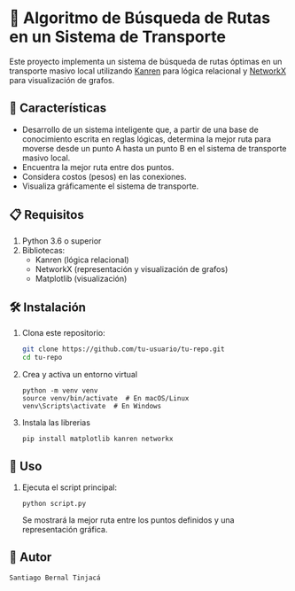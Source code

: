 # 📍 Algoritmo de Búsqueda de Rutas en un Sistema de Transporte
Este proyecto implementa un sistema de búsqueda de rutas óptimas en un transporte masivo local utilizando [Kanren](https://github.com/logpy/logpy) para lógica relacional y [NetworkX](https://networkx.org/) para visualización de grafos.

## 🚀 Características
- Desarrollo de un sistema inteligente que, a partir de una base de conocimiento escrita en reglas lógicas, determina la mejor ruta para moverse desde un punto A hasta un punto B en el sistema de transporte masivo local.
- Encuentra la mejor ruta entre dos puntos.
- Considera costos (pesos) en las conexiones.
- Visualiza gráficamente el sistema de transporte.

## 📋 Requisitos

1. Python 3.6 o superior
2. Bibliotecas:
    - Kanren (lógica relacional)
    - NetworkX (representación y visualización de grafos)
    - Matplotlib (visualización)

## 🛠️ Instalación
1. Clona este repositorio:
   ```sh
   git clone https://github.com/tu-usuario/tu-repo.git
   cd tu-repo
   ```
2. Crea y activa un entorno virtual
    ```
    python -m venv venv
    source venv/bin/activate  # En macOS/Linux
    venv\Scripts\activate  # En Windows
    ```

3. Instala las librerias
    ```
    pip install matplotlib kanren networkx
    ```

## 📌 Uso
1. Ejecuta el script principal:
    ```
    python script.py
    ```
    Se mostrará la mejor ruta entre los puntos definidos y una representación gráfica.
## 📝 Autor
    Santiago Bernal Tinjacá


